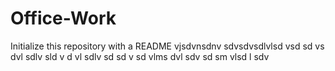 # Office-Work
 Initialize this repository with a README
vjsdvnsdnv
sdvsdvsdlvlsd vsd
sd vs dvl sdlv sld v
d vl sdlv sd sd v
sd vlms dvl sdv sd
sm vlsd l sdv
